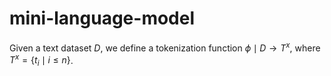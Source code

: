 # mini-language-model

Given a text dataset $D$, we define a tokenization function $\phi \mid D \to T^x$, 
where  $T^x = \{t_i \mid i \leq n\}$.
